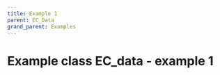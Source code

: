 ```yaml
---
title: Example 1
parent: EC_Data
grand_parent: Examples
---
```



Example class EC_data - example 1
================================================


